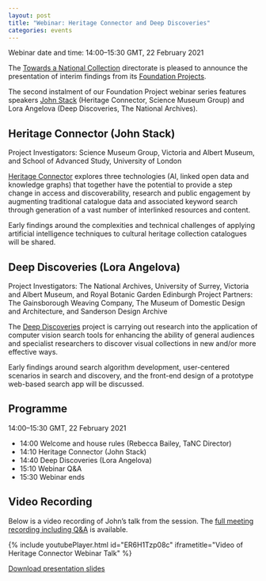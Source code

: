 ```yaml
---
layout: post
title: "Webinar: Heritage Connector and Deep Discoveries"
categories: events
---
```


Webinar date and time: 14:00–15:30 GMT, 22 February 2021

The [Towards a National Collection](https://www.nationalcollection.org.uk) directorate is pleased to announce the presentation of interim findings from its [Foundation Projects](https://www.nationalcollection.org.uk/projects).

The second instalment of our Foundation Project webinar series features speakers [John Stack](https://st-ck.net) (Heritage Connector, Science Museum Group) and Lora Angelova (Deep Discoveries, The National Archives).

## Heritage Connector (John Stack)

Project Investigators: Science Museum Group, Victoria and Albert Museum, and School of Advanced Study, University of London

[Heritage Connector](https://www.sciencemuseumgroup.org.uk/project/heritage-connector/) explores three technologies (AI, linked open data and knowledge graphs) that together have the potential to provide a step change in access and discoverability, research and public engagement by augmenting traditional catalogue data and associated keyword search through generation of a vast number of interlinked resources and content.

Early findings around the complexities and technical challenges of applying artificial intelligence techniques to cultural heritage collection catalogues will be shared.

## Deep Discoveries (Lora Angelova)

Project Investigators: The National Archives, University of Surrey, Victoria and Albert Museum, and Royal Botanic Garden Edinburgh
Project Partners: The Gainsborough Weaving Company, The Museum of Domestic Design and Architecture, and Sanderson Design Archive

The [Deep Discoveries](https://tanc-ahrc.github.io/DeepDiscoveries/) project is carrying out research into the application of computer vision search tools for enhancing the ability of general audiences and specialist researchers to discover visual collections in new and/or more effective ways.

Early findings around search algorithm development, user-centered scenarios in search and discovery, and the front-end design of a prototype web-based search app will be discussed.

## Programme 

14:00–15:30 GMT, 22 February 2021

- 14:00 Welcome and house rules (Rebecca Bailey, TaNC Director)
- 14:10 Heritage Connector (John Stack)
- 14:40 Deep Discoveries (Lora Angelova)
- 15:10 Webinar Q&A
- 15:30 Webinar ends

## Video Recording

Below is a video recording of John’s talk from the session. The [full meeting recording including Q&A](https://www.youtube.com/watch?v=rE1crHZCRd0) is available.

{% include youtubePlayer.html id="ER6H1Tzp08c" iframetitle="Video of Heritage Connector Webinar Talk" %}

 [Download presentation slides](https://thesciencemuseum.github.io/heritageconnector/post_files/Heritage_Connector_TaNC_Webinar_22_February_2021.pdf)
